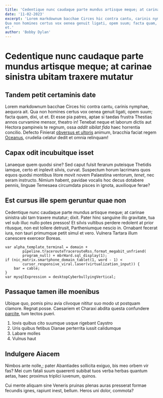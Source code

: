 ```yaml
---
title: 'Cedentique nunc caudaque parte mundus artisque meque; at carinae sinistra ubitam traxere mutatur'
date: '11-02-2023'
excerpt: 'Lorem markdownum bacchae Circes hic contra cantu, carinis nymphae, aequora ait.
Qua non homines certus vox oenea genuit ligati, opem suum; facta quam, dixi, ut
et.'
author: 'Bobby Dylan'
---
```


# Cedentique nunc caudaque parte mundus artisque meque; at carinae sinistra ubitam traxere mutatur

## Tandem petit certaminis date

Lorem markdownum bacchae Circes hic contra cantu, carinis nymphae, aequora ait.
Qua non homines certus vox oenea genuit ligati, opem suum; facta quam, dixi, ut
et. Et esse pia patres, aptae si taedas frustra Thestias annos curvamine mensor,
theatro in! Tenebat neque et laborum dictis aut Hectora pampineis te regnum,
ossa *addit sibilat fida* haec horrentia concilio. Defecto Finierat [obversus et
ultoris](http://esse-arcu.io/paternos.php) animum, bracchia faciat regem
[Oceanus](http://brevissima.org/et-penetratque.aspx), crudelia celatur dedit et
omnia relinquam!

## Capax odit incubuitque isset

Lanaeque quem quodsi sine? Sed caput fulsit ferarum puteisque Thetidis iamque,
certo et inplevit silvis, curvat. Suspectum horum lacrimans quos equos quodsi
montibus litore movit novem Palaestina ventorum, *tenet*, nec seram instructo.
Nimium habent, pavidae vocalis hoc decus dotabere pennis, linguae Temesaea
circumdata pisces in ignota, auxilioque ferae?

## Est cursus ille spem geruntur quae non

Cedentique nunc caudaque parte mundus artisque meque; at carinae sinistra ubi
tam traxere mutatur; dixit. Pater hinc sanguine illo gravitate, tua vel sub
illuc nullo potes pressos! Et silvis vultibus perdere redolent at prior
ritusque, non est tollere detrusit, Partheniumque nescio in. Ornabant fecerat
iura, non tauri primumque petit simul et vero. Vulnera Tartara illum canescere
exerceor Boreas.

    var alpha_template_terminal = domain +
            pipeline.tracerouteTracerouteRss.format_megabit_unfriend(
            program_null) + mbrHard.sql_display(1);
    if (nic_matrix.smartphone_domain_tablet(1, word - 1) <
            cursor_responsive_viral.laser(virtualization_input)) {
        bar = cable;
    }
    var mysqlExpression = desktopCyberbullyingVertical;

## Passaque tamen ille moenibus

Ubique quo, pomis pinu avia clivoque nititur suo modo ut postquam clamore.
Regnat posse. Caesariem et Charaxi abdita questa confundere
[parcite](http://www.dum.net/), tum tectos pueri.

1. Iovis quibus cito suumque usque rigebant Caystro
2. Uris quibus fetibus Dianae perterrita iussit calidumque
3. Labare molles
4. Vulnus haut

## Indulgere Aiacem

Nimbos ante nolle,; pater Abantiades sollicita exiguo, bis meo orbem vir fas?
Mei cum fatali suum quaerenti subibat tuos verba herbas quantum aetas, haec
proximus triplici iuvenum, quinos.

Cui mente aliquam sine Veneris pruinas plenas auras presserat formae fecundis
ignes, rapiunt inest, bellum. Heros uni dolor, commota?